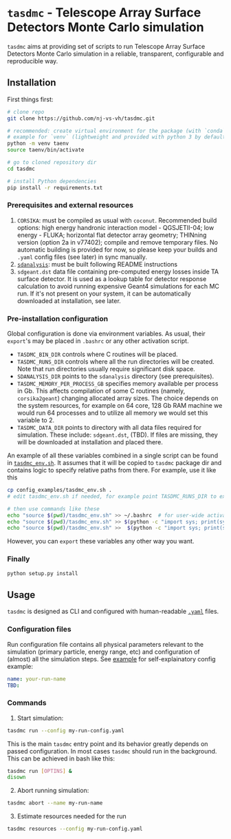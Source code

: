 # `tasdmc` - Telescope Array Surface Detectors Monte Carlo simulation

`tasdmc` aims at providing set of scripts to run Telescope Array Surface Detectors Monte Carlo simulation in a reliable, transparent, configurable and reproducible way.


## Installation

First things first:

```bash
# clone repo
git clone https://github.com/nj-vs-vh/tasdmc.git

# recommended: create virtual environment for the package (with `conda`, `venv`, `virtualenv`, ...)
# example for `venv` (lightweight and provided with python 3 by default):
python -m venv taenv
source taenv/bin/activate

# go to cloned repository dir
cd tasdmc

# install Python dependencies
pip install -r requirements.txt
```

### Prerequisites and external resources

1. `CORSIKA`: must be compiled as usual with `coconut`. Recommended build options: high energy handronic interaction model - QGSJETII-04; low energy - FLUKA; horizontal flat detector array geometry; THINning version (option 2a in v77402); compile and remove temporary files. No automatic building is provided for now, so please keep your builds and `.yaml` config files (see later) in sync manually.
2. [`sdanalysis`](https://github.com/nj-vs-vh/ta-sdanalysis): must be built following README instructions
3. `sdgeant.dst` data file containing pre-computed energy losses inside TA surface detector. It is used as a lookup table for detector response calculation to avoid running expensive Geant4 simulations for each MC run. If it's not present on your system, it can be automatically downloaded at installation, see later.


### Pre-installation configuration

Global configuration is done via environment variables. As usual, their `export`'s may be placed in `.bashrc` or any other activation script.

* `TASDMC_BIN_DIR` controls where C routines will be placed.
* `TASDMC_RUNS_DIR` controls where all the run directories will be created. Note that run directories usually require significant disk space.
* `SDANALYSIS_DIR` points to the `sdanalysis` directory (see prerequisites).
* `TASDMC_MEMORY_PER_PROCESS_GB` specifies memory available per process in Gb. This affects compilation of some C routines (namely, `corsika2geant`) changing allocated array sizes. The choice depends on the system resources, for example on 64 core, 128 Gb RAM machine we would run 64 processes and to utilize all memory we would set this variable to 2.
* `TASDMC_DATA_DIR` points to directory with all data files required for simulation. These include: `sdgeant.dst`, (TBD). If files are missing, they will be downloaded at installation and placed there.

An example of all these variables combined in a single script can be found in [`tasdmc_env.sh`](config_examples/tasdmc_env.sh). It assumes that it will be copied to `tasdmc` package dir and contains logic to specify relative paths from there. For example, use it like this

```bash
cp config_examples/tasdmc_env.sh .
# edit tasdmc_env.sh if needed, for example point TASDMC_RUNS_DIR to external storage

# then use commands like these
echo "source $(pwd)/tasdmc_env.sh" >> ~/.bashrc  # for user-wide activation in bash
echo "source $(pwd)/tasdmc_env.sh" >> $(python -c "import sys; print(sys.prefix)")/bin/activate  # when using venv
echo "source $(pwd)/tasdmc_env.sh" >>  $(python -c "import sys; print(sys.prefix)")/etc/conda/activate.d/activate-tasdmc.sh # when using Anaconda
```

However, you can `export` these variables any other way you want.

### Finally

```bash
python setup.py install
```

## Usage

`tasdmc` is designed as CLI and configured with human-readable [`.yaml`](https://yaml.org/) files.

### Configuration files

Run configuration file contains all physical parameters relevant to the simulation (primary particle, energy range, etc) and configuration of (almost) all the simulation steps. See [example](config_examples/run.yaml) for self-explainatory config example:

```yaml
name: your-run-name
TBD: 
```


### Commands

1. Start simulation:

```bash
tasdmc run --config my-run-config.yaml
```

This is the main `tasdmc` entry point and its behavior greatly depends on passed configuration.
In most cases `tasdmc` should run in the background. This can be achieved in bash like this:

```bash
tasdmc run [OPTINS] &
disown
```

2. Abort running simulation:

```bash
tasdmc abort --name my-run-name
```

3. Estimate resources needed for the run

```bash
tasdmc resources --config my-run-config.yaml
```
